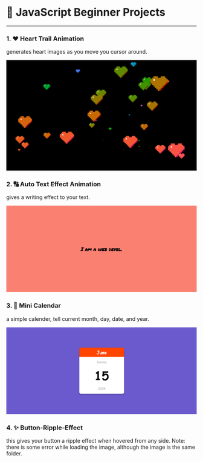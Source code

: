 # 🚀 JavaScript Beginner Projects
---
### 1. ❤ Heart Trail Animation
generates heart images as you move you cursor around.

![heart-trail-animation](Heart-Trail-Animation/heart-trail-animation.png)

### 2. 🔠 Auto Text Effect Animation
gives a writing effect to your text.

![auto-text-effect-animation](Auto-Text-Effect-Animation/auto-text-effect-animation.png)

### 3. 📅 Mini Calendar
a simple calender, tell current month, day, date, and year.

![mini-calendar](Mini-Calender/mini-calender.png)

### 4. ✨ Button-Ripple-Effect
this gives your button a ripple effect when hovered from any side.
Note: there is some error while loading the image, although the image is the same folder.